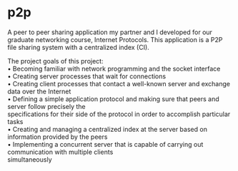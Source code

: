 p2p
===
A peer to peer sharing application my partner and I developed for our graduate networking course, Internet Protocols.
This application is a P2P file sharing system with a centralized index (CI).

The project goals of this project:  
• Becoming familiar with network programming and the socket interface  
• Creating server processes that wait for connections  
• Creating client processes that contact a well-known server and exchange data over the Internet  
• Defining a simple application protocol and making sure that peers and server follow precisely the  
specifications for their side of the protocol in order to accomplish particular tasks  
• Creating and managing a centralized index at the server based on information provided by the peers  
• Implementing a concurrent server that is capable of carrying out communication with multiple clients  
simultaneously
